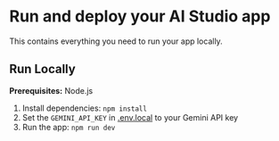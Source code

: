 # Run and deploy your AI Studio app

This contains everything you need to run your app locally.

## Run Locally

**Prerequisites:** Node.js

1.  Install dependencies:
    `npm install`
2.  Set the `GEMINI_API_KEY` in [.env.local](https://www.google.com/search?q=.env.local) to your Gemini API key
3.  Run the app:
    `npm run dev`
